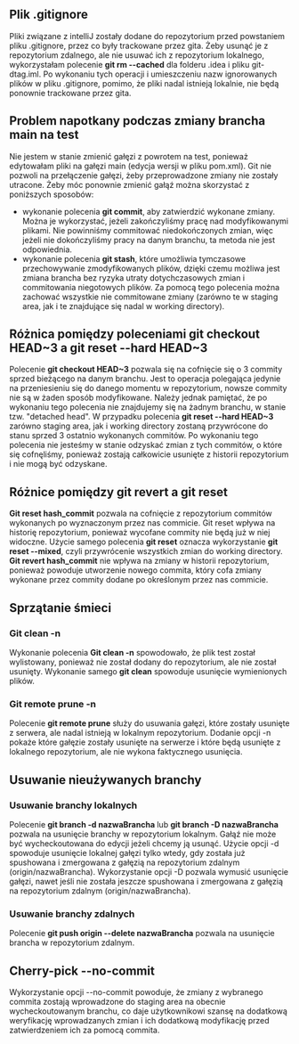 ## Plik .gitignore
Pliki związane z intelliJ zostały dodane do repozytorium przed powstaniem pliku .gitignore, przez co były trackowane przez gita. Żeby usunąć je z repozytorium zdalnego, ale nie usuwać ich z repozytorium lokalnego, wykorzystałam polecenie **git rm --cached** dla folderu .idea i pliku git-dtag.iml. Po wykonaniu tych operacji i umieszczeniu nazw ignorowanych plików w pliku .gitignore, pomimo, że pliki nadal istnieją lokalnie, nie będą ponownie trackowane przez gita.

## Problem napotkany podczas zmiany brancha main na test
Nie jestem w stanie zmienić gałęzi z powrotem na test, ponieważ edytowałam pliki na gałęzi main (edycja wersji w pliku pom.xml). Git nie pozwoli na przełączenie gałęzi, żeby przeprowadzone zmiany nie zostały utracone. Żeby móc ponownie zmienić gałąź można skorzystać z poniższych sposobów:
* wykonanie polecenia **git commit**, aby zatwierdzić wykonane zmiany. Można je wykorzystać, jeżeli zakończyliśmy pracę nad modyfikowanymi plikami. Nie powinniśmy commitować niedokończonych zmian, więc jeżeli nie dokończyliśmy pracy na danym branchu, ta metoda nie jest odpowiednia.
* wykonanie polecenia **git stash**, które umożliwia tymczasowe przechowywanie zmodyfikowanych plików, dzięki czemu możliwa jest zmiana brancha bez ryzyka utraty dotychczasowych zmian i commitowania niegotowych plików. Za pomocą tego polecenia można zachować wszystkie nie commitowane zmiany (zarówno te w staging area, jak i te znajdujące się nadal w working directory).

## Różnica pomiędzy poleceniami git checkout HEAD~3 a git reset --hard HEAD~3
Polecenie **git checkout HEAD~3** pozwala się na cofnięcie się o 3 commity sprzed bieżącego na danym branchu. Jest to operacja polegająca jedynie na przeniesieniu się do danego momentu w repozytorium, nowsze commity nie są w żaden sposób modyfikowane. Należy jednak pamiętać, że po wykonaniu tego polecenia nie znajdujemy się na żadnym branchu, w stanie tzw. "detached head". W przypadku polecenia **git reset --hard HEAD~3** zarówno staging area, jak i working directory zostaną przywrócone do stanu sprzed 3 ostatnio wykonanych commitów. Po wykonaniu tego polecenia nie jesteśmy w stanie odzyskać zmian z tych commitów, o które się cofnęliśmy, ponieważ zostają całkowicie usunięte z historii repozytorium i nie mogą być odzyskane.

## Różnice pomiędzy git revert a git reset
**Git reset hash_commit** pozwala na cofnięcie z repozytorium commitów wykonanych po wyznaczonym przez nas commicie. Git reset wpływa na historię repozytorium, ponieważ wycofane commity nie będą już w niej widoczne. Użycie samego polecenia **git reset** oznacza wykorzystanie **git reset --mixed**, czyli przywrócenie wszystkich zmian do working directory.  
**Git revert hash_commit** nie wpływa na zmiany w historii repozytorium, ponieważ powoduje utworzenie nowego commita, który cofa zmiany wykonane przez commity dodane po określonym przez nas commicie.

## Sprzątanie śmieci
### Git clean -n
Wykonanie polecenia **Git clean -n** spowodowało, że plik test został wylistowany, ponieważ nie został dodany do repozytorium, ale nie został usunięty. Wykonanie samego **git clean** spowoduje usunięcie wymienionych plików.

### Git remote prune -n
Polecenie **git remote prune** służy do usuwania gałęzi, które zostały usunięte z serwera, ale nadal istnieją w lokalnym repozytorium. Dodanie opcji -n pokaże które gałęzie zostały usunięte na serwerze i które będą usunięte z lokalnego repozytorium, ale nie wykona faktycznego usunięcia.

## Usuwanie nieużywanych branchy
### Usuwanie branchy lokalnych
Polecenie **git branch -d nazwaBrancha** lub **git branch -D nazwaBrancha** pozwala na usunięcie branchy w repozytorium lokalnym. Gałąź nie może być wycheckoutowana do edycji jeżeli chcemy ją usunąć.
Użycie opcji -d spowoduje usunięcie lokalnej gałęzi tylko wtedy, gdy została już spushowana i zmergowana z gałęzią na repozytorium zdalnym (origin/nazwaBrancha). 
Wykorzystanie opcji -D pozwala wymusić usunięcie gałęzi, nawet jeśli nie została jeszcze spushowana i zmergowana z gałęzią na repozytorium zdalnym (origin/nazwaBrancha). 

### Usuwanie branchy zdalnych
Polecenie **git push origin --delete nazwaBrancha** pozwala na usunięcie brancha w repozytorium zdalnym.

## Cherry-pick --no-commit
Wykorzystanie opcji --no-commit powoduje, że zmiany z wybranego commita zostają wprowadzone do staging area na obecnie wycheckoutowanym branchu, co daje użytkownikowi szansę na dodatkową weryfikację wprowadzanych zmian i ich dodatkową modyfikację przed zatwierdzeniem ich za pomocą commita.